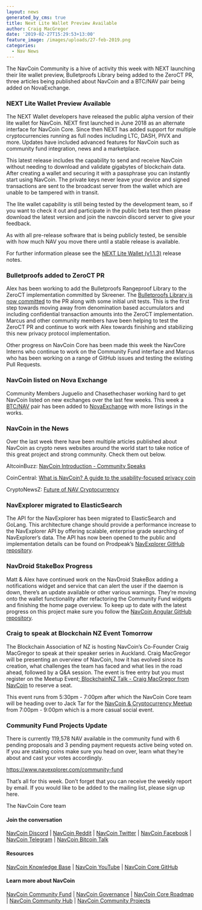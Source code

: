 ```yaml
---
layout: news
generated_by_cms: true
title: Next Lite Wallet Preview Available
author: Craig MacGregor
date: '2019-02-27T15:29:53+13:00'
feature_image: /images/uploads/27-feb-2019.png
categories:
  - Nav News
---
```

The NavCoin Community is a hive of activity this week with NEXT launching their lite wallet preview, Bulletproofs Library being added to the ZeroCT PR, three articles being published about NavCoin and a BTC/NAV pair being added on NovaExchange.

<!--more-->

### NEXT Lite Wallet Preview Available

The NEXT Wallet developers have released the public alpha version of their lite wallet for NavCoin. NEXT first launched in June 2018 as an alternate interface for NavCoin Core. Since then NEXT has added support for multiple cryptocurrencies running as full nodes including LTC, DASH, PIVX and more. Updates have included advanced features for NavCoin such as community fund integration, news and a marketplace.

This latest release includes the capability to send and receive NavCoin without needing to download and validate gigabytes of blockchain data. After creating a wallet and securing it with a passphrase you can instantly start using NavCoin. The private keys never leave your device and signed transactions are sent to the broadcast server from the wallet which are unable to be tampered with in transit.

The lite wallet capability is still being tested by the development team, so if you want to check it out and participate in the public beta test then please download the latest version and join the navcoin discord server to give your feedback.

As with all pre-release software that is being publicly tested, be sensible with how much NAV you move there until a stable release is available.

For further information please see the [NEXT Lite Wallet (v1.1.3)](https://blog.navcommunity.net/2019/02/24/next-lite-wallet-update-v1-1-3-released/) release notes.

### Bulletproofs added to ZeroCT PR

Alex has been working to add the Bulletproofs Rangeproof Library to the ZeroCT implementation committed by Skreener. The [Bulletproofs Library is now committed](https://github.com/NAVCoin/navcoin-core/pull/412/commits/577761f02da267e9b97b78fd14282c916d15a807) to the PR along with some initial unit tests. This is the first step towards moving away from denomination based accumulators and including confidential transaction amounts into the ZeroCT implementation. Marcus and other community members have been helping to test the ZeroCT PR and continue to work with Alex towards finishing and stabilizing this new privacy protocol implementation.

Other progress on NavCoin Core has been made this week the NavCore Interns who continue to work on the Community Fund interface and Marcus who has been working on a range of GitHub issues and testing the existing Pull Requests.

### NavCoin listed on Nova Exchange

Community Members Juguelio and Chasethechaser working hard to get NavCoin listed on new exchanges over the last few weeks. This week a [BTC/NAV](https://novaexchange.com/market/BTC_NAV/) pair has been added to [NovaExchange](https://novaexchange.com) with more listings in the works.

### NavCoin in the News

Over the last week there have been multiple articles published about NavCoin as crypto news websites around the world start to take notice of this great project and strong community. Check them out below.

AltcoinBuzz: [NavCoin Introduction - Community Speaks](https://www.altcoinbuzz.io/community-speaks/project-overview/navcoin-introduction-community-speaks)  

CoinCentral: [What is NavCoin? A guide to the usability-focused privacy coin](https://coincentral.com/navcoin-beginners-guide) 

CryptoNewsZ: [Future of NAV Cryptocurrency](https://www.cryptonewsz.com/future-of-nav-cryptocurrency/9673/)

### NavExplorer migrated to ElasticSearch

The API for the NavExplorer has been migrated to ElasticSearch and GoLang. This architecture change should provide a performance increase to the NavExplorer API by offering scalable, enterprise grade searching of NavExplorer’s data. The API has now been opened to the public and implementation details can be found on Prodpeak’s [NavExplorer GitHub repository](https://github.com/NavExplorer/navexplorer-api-go).

### NavDroid StakeBox Progress

Matt & Alex have continued work on the NavDroid StakeBox adding a notifications widget and service that can alert the user if the daemon is down, there’s an update available or other various warnings. They’re moving onto the wallet functionality after refactoring the Community Fund widgets and finishing the home page overview. To keep up to date with the latest progress on this project make sure you follow the [NavCoin Angular GitHub repository](https://github.com/Encrypt-S/navcoin-angular).

### Craig to speak at Blockchain NZ Event Tomorrow

The Blockchain Association of NZ is hosting NavCoin’s Co-Founder Craig MacGregor to speak at their speaker series in Auckland. Craig MacGregor will be presenting an overview of NavCoin, how it has evolved since its creation, what challenges the team has faced and what lies in the road ahead, followed by a Q&A session. The event is free entry but you must register on the Meetup Event;[ BlockchainNZ Talk - Craig MacGregor from NavCoin](https://www.meetup.com/blockchain-auckland/events/259249464/) to reserve a seat.

This event runs from 5:30pm - 7:00pm after which the NavCoin Core team will be heading over to Jack Tar for the [NavCoin & Cryptocurrency Meetup](https://www.facebook.com/events/2031459953590543/) from 7:00pm - 9:00pm which is a more casual social event.

### Community Fund Projects Update

There is currently 119,578 NAV available in the community fund with 6 pending proposals and 3 pending payment requests active being voted on. If you are staking coins make sure you head on over, learn what they’re about and cast your votes accordingly.

<https://www.navexplorer.com/community-fund>

That’s all for this week. Don’t forget that you can receive the weekly report by email. If you would like to be added to the mailing list, please sign up here.

The NavCoin Core team

#### Join the conversation

[NavCoin Discord](https://discord.gg/y4Vu9jw) | [NavCoin Reddit](https://www.reddit.com/r/NavCoin) | [NavCoin Twitter](https://twitter.com/NavCoin) | [NavCoin Facebook](https://www.facebook.com/NavCoin/) | [NavCoin Telegram](https://t.me/navcoin) | [NavCoin Bitcoin Talk](https://bitcointalk.org/index.php?topic=679791)

#### Resources

[NavCoin Knowledge Base](https://info.navcoin.org) | [NavCoin YouTube](https://www.youtube.com/NavCoinCore) | [NavCoin Core GitHub](https://github.com/navcoin/navcoin-core)

#### Learn more about NavCoin

[NavCoin Community Fund](https://navcoin.org/en/community-fund) | [NavCoin Governance](https://navcoin.org/en/governance) | [NavCoin Core Roadmap](https://navcoin.org/en/roadmap) | [NavCoin Community Hub](https://navhub.org) | [NavCoin Community Projects](https://navhub.org/projects)
